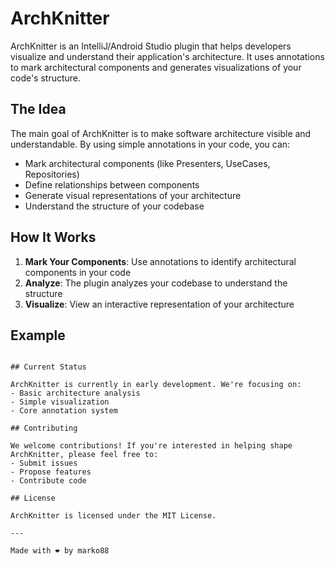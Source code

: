 # ArchKnitter

ArchKnitter is an IntelliJ/Android Studio plugin that helps developers visualize and understand their application's architecture. It uses annotations to mark architectural components and generates visualizations of your code's structure.

## The Idea

The main goal of ArchKnitter is to make software architecture visible and understandable. By using simple annotations in your code, you can:

- Mark architectural components (like Presenters, UseCases, Repositories)
- Define relationships between components
- Generate visual representations of your architecture
- Understand the structure of your codebase

## How It Works

1. **Mark Your Components**: Use annotations to identify architectural components in your code
2. **Analyze**: The plugin analyzes your codebase to understand the structure
3. **Visualize**: View an interactive representation of your architecture

## Example

```

## Current Status

ArchKnitter is currently in early development. We're focusing on:
- Basic architecture analysis
- Simple visualization
- Core annotation system

## Contributing

We welcome contributions! If you're interested in helping shape ArchKnitter, please feel free to:
- Submit issues
- Propose features
- Contribute code

## License

ArchKnitter is licensed under the MIT License.

---

Made with ❤️ by marko88
